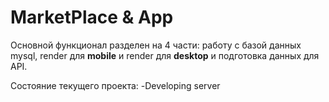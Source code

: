 # MarketPlace & App

Основной функционал разделен на 4 части: работу с базой данных mysql, render для  **mobile** и render для **desktop** и подготовка данных для API.

Состояние текущего проекта:
-Developing server
